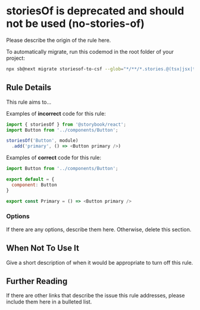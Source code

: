 # storiesOf is deprecated and should not be used (no-stories-of)

Please describe the origin of the rule here.

To automatically migrate, run this codemod in the root folder of your project:
```sh
npx sb@next migrate storiesof-to-csf --glob="*/**/*.stories.@(tsx|jsx|ts|js)"
```

## Rule Details

This rule aims to...

Examples of **incorrect** code for this rule:

```js
import { storiesOf } from '@storybook/react';
import Button from '../components/Button';

storiesOf('Button', module)
  .add('primary', () => <Button primary />)
```

Examples of **correct** code for this rule:

```js
import Button from '../components/Button';

export default = {
  component: Button
}

export const Primary = () => <Button primary />
```

### Options

If there are any options, describe them here. Otherwise, delete this section.

## When Not To Use It

Give a short description of when it would be appropriate to turn off this rule.

## Further Reading

If there are other links that describe the issue this rule addresses, please include them here in a bulleted list.
